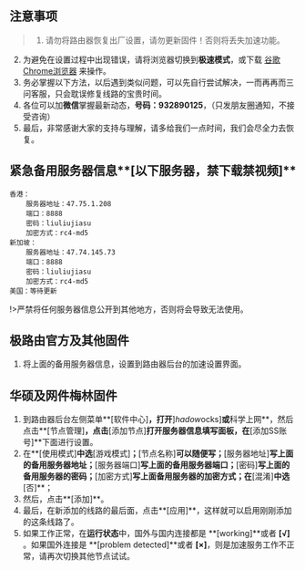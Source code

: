 ## 注意事项
>1. 请勿将路由器恢复出厂设置，请勿更新固件！否则将丢失加速功能。
2. 为避免在设置过程中出现错误，请将浏览器切换到**极速模式**，或下载 [谷歌Chrome浏览器](http://down.tech.sina.com.cn/page/40975.html) 来操作。
3. 务必掌握以下方法，以后遇到类似问题，可以先自行尝试解决，一而再再而三问客服，只会耽误修复线路的宝贵时间。
4. 各位可以加**微信**掌握最新动态，**号码：932890125**，（只发朋友圈通知，不接受咨询）
5. 最后，非常感谢大家的支持与理解，请多给我们一点时间，我们会尽全力去恢复。

## 紧急备用服务器信息**[以下服务器，禁下载禁视频]**
    香港：
        服务器地址：47.75.1.208
        端口：8888
        密码：liuliujiasu
        加密方式：rc4-md5
    新加坡：
        服务器地址：47.74.145.73
        端口：8888
        密码：liuliujiasu
        加密方式：rc4-md5 
    美国：等待更新
!>严禁将任何服务器信息公开到其他地方，否则将会导致无法使用。
## 极路由官方及其他固件
1. 将上面的备用服务器信息，设置到路由器后台的加速设置界面。

## 华硕及网件梅林固件
1. 到路由器后台左侧菜单**[软件中心]**，打开**]$hadow$ocks]**或**科学上网**，然后点击**[节点管理]**，点击**[添加节点]**打开服务器信息填写面板，在**[添加SS账号]**下面进行设置。
2. 在**[使用模式]**中选**[游戏模式]**；**[节点名称]**可以随便写；**[服务器地址]**写上面的备用服务器地址；**[服务器端口]**写上面的备用服务器端口；**[密码]**写上面的备用服务器的密码；**[加密方式]**写上面备用服务器的加密方式；在**[混淆]**中选**[否]**；
3. 然后，点击**[添加]**。
4. 最后，在新添加的线路的最后面，点击**[应用]**，这样就可以启用刚刚添加的这条线路了。
5. 如果工作正常，在**运行状态**中，国外与国内连接都是 **[working]**或者 **[√]** 。如果国外连接是 **[problem detected]**或者 **[×]**，则是加速服务工作不正常，请再次切换其他节点试试。


